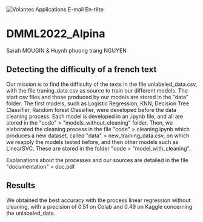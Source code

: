 ![Volantes Applications E-mail En-tête](https://user-images.githubusercontent.com/114418795/209106211-2061e886-ab43-487d-b785-0f6763b45f8c.png)




# DMML2022_Alpina
Sarah MOUGIN & Huynh phuong trang NGUYEN

## Detecting the difficulty of a french text

Our mission is to find the difficulty of the texts in the file unlabeled_data.csv, with the file traning_data.csv as source to train our different models.
The start csv files and those produced by our models are stored in the "data" folder.
The first models, such as Logistic Regression, KNN, Decision Tree Classifier, Random forest Classifier, were developed before the data cleaning process. Each model is developed in an .ipynb file, and all are stored in the "code" > "models_without_cleaning" folder.
Then, we elaborated the cleaning process in the file "code" > cleaning.ipynb which produces a new dataset, called "data" > new_training_data.csv, on which we reapply the models tested before, and then other models such as LinearSVC. These are stored in the folder "code > "model_with_cleaning".

Explanations about the processes and our sources are detailed in the file "documentation" > doc.pdf

## Results

We obtained the best accuracy with the process linear regression without cleaning, with a precision of 0.51 on Colab and 0.49 on Kaggle concerning the unlabeled_data.
